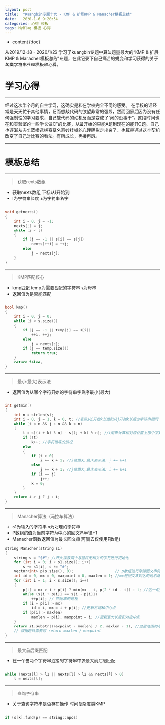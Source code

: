 ```yaml
---
layout: post
title:  "Kuangbin专题十六 - KMP & 扩展KMP & Manacher模板总结"
date:   2020-1-6 9:20:54
categories: 心得 模板
tags: MyBlog 模板 心得
---
```


* content
{:toc}

从2019/12-28 - 2020/1/26 学习了kuangbin专题中算法题量最大的“KMP & 扩展KMP & Manacher模板总结”专题，在此记录下自己痛苦的蜕变和学习获得的关于各类字符串处理模板和心得。





# 学习心得

---

经过这次半个月的自主学习，这确实是和在学校完全不同的感受。
在学校的话经常是天天忙于其他事情，反而想敲代码的欲望非常的强烈，然而回家后因为没有任何强制性的学习要求，自己敲代码的动机反而是变成了“闲的没事干”。这段时间也在和实验室的一些学长做CF的比赛，从最开始的只能A题到现在的能开C题。自己也逐渐从去年蓝桥选拔赛莫名奇妙挂掉的心理阴影走出来了，也算是通过这个契机改变了自己对比赛的看法。有所成长，再接再厉。

---
# 模板总结
---

> 获取nexts数组

* 获取nexts数组 下标从1开始到l
* l为字符串长度 s为字符串名字

```c++

void getnexts()
{
    int i = 0, j = -1;
    nexts[i] = j;
    while (i < l)
    {
        if (j == -1 || s[i] == s[j])
            nexts[++i] = ++j;
        else
            j = nexts[j];
    }
}

```
---

> KMP匹配核心

* kmp匹配 temp为需要匹配的字符串 s为母串
* 返回值为是否能匹配

```c++

bool kmp()
{
    int i = 0, j = 0;
    while (i < s.size())
    {
        if (j == -1 || temp[j] == s[i])
            ++i, ++j;
        else
            j = nexts[j];
        if (j == temp.size())
            return true;
    }
    return false;
}

```
---

> 最小(最大)表示法

* 返回值为从哪个字符开始的字符串字典序最小(最大)


```c++

int getmin()
{
    int n = strlen(s);
    int i = 0, j = 1, k = 0, t; //表示从i开始k长度和从j开始k长度的字符串相同
    while (i < n && j < n && k < n)
    {
        t = s[(i + k) % n] - s[(j + k) % n]; //t用来计算相对应位置上那个字典序较大
        if (!t)
            k++; //字符相等的情况
        else
        {
            if (t > 0)
                i += k + 1; //i位置大,最大表示法: j += k+1
            else
                j += k + 1; //j位置大,最大表示法: i += k+1
            if (i == j)
                j++;
            k = 0;
        }
    }
    return i > j ? j : i;
}

```

---
> Manacher算法（马拉车算法）

* s1为输入的字符串 s为处理的字符串
* P数组的值为当前字符为中心的回文串半径+1
* Manacher函数返回值为最长回文串(可删去仅使用P数组)

```c++
string Manacher(string s1)
{
    string s = "$#"; //开头存放两个与题目无相关的字符进行初始化
    for (int i = 0; i < s1.size(); i++)
        s += s1[i], s += "#";
    vector<int> p(s.size(), 0);                   // p数组进行存储回文串的长度
    int id = 0, mx = 0, maxpoint = 0, maxlen = 0; //mx是回文串到达的最右端 id是mx对应的回文串中点 maxpoint是最长回文串的中点 maxlen是最长回文串的长度
    for (int i = 1; i < s.size(); i++)
    {
        p[i] = mx > i + p[i] ? min(mx - i, p[2 * id - i]) : 1; //这一句是关键点
        while (s[i + p[i]] == s[i - p[i]])
            ++p[i]; // 匹配串的过程
        if (i + p[i] > mx)
            id = i, mx = i + p[i]; //更新右端和中心点
        if (p[i] > maxlen)
            maxlen = p[i], maxpoint = i; //更新最大长度和对应中点
    }
    return s1.substr((maxpoint - maxlen) / 2, maxlen - 1); //这里范围的是s1中的最长回文串
    // 根据题目需要可 return maxlen / maxpoint
}
```

---
> 最大前后缀匹配

* 在一个由两个字符串连接的字符串中求最大前后缀匹配
```c++

while (nexts[l] > l1 || nexts[l] > l2 && nexts[l] > 0)
    l = nexts[l];

```
---
> 查询字符串

* 关于查询字符串是否存在操作 时间复杂度类KMP
```c++

if (s[k].find(p) == string::npos)

```

